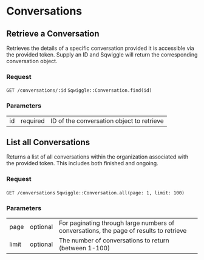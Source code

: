 # Conversations

## Retrieve a Conversation

Retrieves the details of a specific conversation provided it is accessible via the provided token. 
Supply an ID and Sqwiggle will return the corresponding conversation object. 

### Request
<div class="request">
    <code class="http" title="HTTP">GET /conversations/:id</code>
    <code class="ruby" title="Ruby">Sqwiggle::Conversation.find(id)</code>
</div>

### Parameters
<table>
    <tr>
        <td>id</td>
        <td>required</td>
        <td>ID of the conversation object to retrieve</td>
    </tr>
</table>

## List all Conversations

Returns a list of all conversations within the organization associated with the provided token. This includes both finished and ongoing. 

### Request
<div class="request">
    <code class="http" title="HTTP">GET /conversations</code>
    <code class="ruby" title="Ruby">Sqwiggle::Conversation.all(page: 1, limit: 100)</code>
</div>


### Parameters
<table>
    <tr>
        <td>page</td>
        <td>optional</td>
        <td>For paginating through large numbers of conversations, the page of results to retrieve</td>
    </tr>
    <tr>
        <td>limit</td>
        <td>optional</td>
        <td>The number of conversations to return (between 1-100)</td>
    </tr>
</table>

